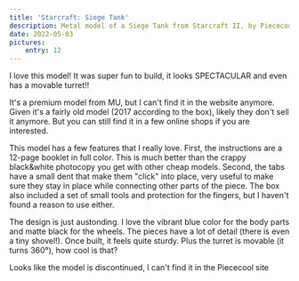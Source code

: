 ```yaml
---
title: 'Starcraft: Siege Tank'
description: Metal model of a Siege Tank from Starcraft II, by Piececool
date: 2022-05-03
pictures:
    entry: 12
---
```


I love this model! It was super fun to build, it looks SPECTACULAR and even has a movable turret!!

It's a premium model from MU, but I can't find it in the website anymore. Given it's a fairly old model (2017 according
to the box), likely they don't sell it anymore. But you can still find it in a few online shops if you are interested.

This model has a few features that I really love. First, the instructions are a 12-page booklet in full color. This is
much better than the crappy black&white photocopy you get with other cheap models. Second, the tabs have a small dent
that make them "click" into place, very useful to make sure they stay in place while connecting other parts of the
piece. The box also included a set of small tools and protection for the fingers, but I haven't found a reason to use
either.

The design is just austonding. I love the vibrant blue color for the body parts and matte black for the wheels. The
pieces have a lot of detail (there is even a tiny shovel!). Once built, it feels quite sturdy. Plus the turret is
movable (it turns 360°), how cool is that?

Looks like the model is discontinued, I can't find it in the Piececool site

